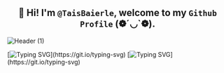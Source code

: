 ##  <div align = "center"> 👋 Hi! I'm `@TaisBaierle`, welcome to my `Github Profile` (❁´◡`❁). </div>

![Header (1)](https://github.com/user-attachments/assets/8bdd05d6-2ba5-48e8-ae43-e8f9caf5a211)

[![Typing SVG](https://readme-typing-svg.herokuapp.com?font=Fira+Code&size=12&pause=1000&color=58C9F7&width=435&separator=%3C&lines=Readln(%22Hello+World!!%22);)](https://git.io/typing-svg)
[![Typing SVG](https://readme-typing-svg.herokuapp.com?font=Fira+Code&size=12&pause=1000&color=F738B9&width=435&separator=%3C&lines=System.out.println(%22Hello+World!!%22);)](https://git.io/typing-svg)

<!--
**TaisBaierle/TaisBaierle** is a ✨ _special_ ✨ repository because its `README.md` (this file) appears on your GitHub profile.

Here are some ideas to get you started:

- 🔭 I’m currently working on ...
- 🌱 I’m currently learning ...
- 👯 I’m looking to collaborate on ...
- 🤔 I’m looking for help with ...
- 💬 Ask me about ...
- 📫 How to reach me: ...
- 😄 Pronouns: ...
- ⚡ Fun fact: ...
-->
